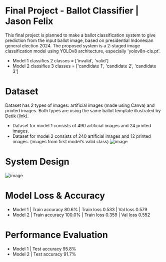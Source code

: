 # Final Project - Ballot Classifier | Jason Felix

This final project is planned to make a ballot classification system to give prediction from the input ballot image, based on presidential Indonesian general election 2024.
The proposed system is a 2-staged image classification model using YOLOv8 architecture, especially 'yolov8n-cls.pt'. <br>
- Model 1 classifies 2 classes = ['invalid', 'valid'] <br>
- Model 2 classifies 3 classes = ['candidate 1', 'candidate 2', 'candidate 3']

# Dataset
Dataset has 2 types of images: artificial images (made using Canva) and printed images.
Both types are using the same ballot template illustrated by Detik ([link](https://news.detik.com/pemilu/d-7062623/ini-desain-resmi-surat-suara-pilpres-2024-segera-didistribusikan)).
- Dataset for model 1 consists of 490 artificial images and 24 printed images.
- Dataset for model 2 consists of 240 artificial images and 12 printed images. (images from first model's valid class)
![image](https://github.com/user-attachments/assets/0727d97c-0e0a-4375-a3a7-e585b61537cb)


# System Design
![image](https://github.com/user-attachments/assets/3391528b-e2e8-48ca-b7c9-9464ae65270d)


# Model Loss & Accuracy
- Model 1 | Train accuracy 80.6% | Train loss 0.533 | Val loss 0.579
- Model 2 | Train accuracy 100.0% | Train loss 0.359 | Val loss 0.552

# Performance Evaluation
- Model 1 | Test accuracy 95.8%
- Model 2 | Test accuracy 91.7%
